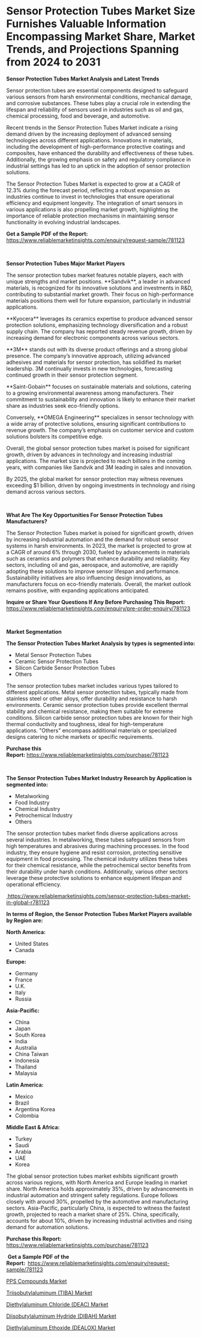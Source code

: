 <p><h1>Sensor Protection Tubes Market Size Furnishes Valuable Information Encompassing Market Share, Market Trends, and Projections Spanning from 2024 to 2031</h1></p><p><strong>Sensor Protection Tubes Market Analysis and Latest Trends</strong></p>
<p><p>Sensor protection tubes are essential components designed to safeguard various sensors from harsh environmental conditions, mechanical damage, and corrosive substances. These tubes play a crucial role in extending the lifespan and reliability of sensors used in industries such as oil and gas, chemical processing, food and beverage, and automotive. </p><p>Recent trends in the Sensor Protection Tubes Market indicate a rising demand driven by the increasing deployment of advanced sensing technologies across different applications. Innovations in materials, including the development of high-performance protective coatings and composites, have enhanced the durability and effectiveness of these tubes. Additionally, the growing emphasis on safety and regulatory compliance in industrial settings has led to an uptick in the adoption of sensor protection solutions.</p><p>The Sensor Protection Tubes Market is expected to grow at a CAGR of 12.3% during the forecast period, reflecting a robust expansion as industries continue to invest in technologies that ensure operational efficiency and equipment longevity. The integration of smart sensors in various applications is also propelling market growth, highlighting the importance of reliable protection mechanisms in maintaining sensor functionality in evolving industrial landscapes.</p></p>
<p><strong>Get a Sample PDF of the Report:&nbsp;</strong> <a href="https://www.reliablemarketinsights.com/enquiry/request-sample/781123?utm_campaign=1606&utm_medium=2&utm_source=Github&utm_content=ia&utm_term=15102024&utm_id=sensor-protection-tubes">https://www.reliablemarketinsights.com/enquiry/request-sample/781123</a></p>
<p>&nbsp;</p>
<p><strong>Sensor Protection Tubes Major Market Players</strong></p>
<p><p>The sensor protection tubes market features notable players, each with unique strengths and market positions. **Sandvik**, a leader in advanced materials, is recognized for its innovative solutions and investments in R&D, contributing to substantial market growth. Their focus on high-performance materials positions them well for future expansion, particularly in industrial applications.</p><p>**Kyocera** leverages its ceramics expertise to produce advanced sensor protection solutions, emphasizing technology diversification and a robust supply chain. The company has reported steady revenue growth, driven by increasing demand for electronic components across various sectors.</p><p>**3M** stands out with its diverse product offerings and a strong global presence. The company’s innovative approach, utilizing advanced adhesives and materials for sensor protection, has solidified its market leadership. 3M continually invests in new technologies, forecasting continued growth in their sensor protection segment.</p><p>**Saint-Gobain** focuses on sustainable materials and solutions, catering to a growing environmental awareness among manufacturers. Their commitment to sustainability and innovation is likely to enhance their market share as industries seek eco-friendly options.</p><p>Conversely, **OMEGA Engineering** specializes in sensor technology with a wide array of protective solutions, ensuring significant contributions to revenue growth. The company’s emphasis on customer service and custom solutions bolsters its competitive edge.</p><p>Overall, the global sensor protection tubes market is poised for significant growth, driven by advances in technology and increasing industrial applications. The market size is projected to reach billions in the coming years, with companies like Sandvik and 3M leading in sales and innovation. </p><p>By 2025, the global market for sensor protection may witness revenues exceeding $1 billion, driven by ongoing investments in technology and rising demand across various sectors.</p></p>
<p>&nbsp;</p>
<p><strong>What Are The Key Opportunities For Sensor Protection Tubes Manufacturers?</strong></p>
<p><p>The Sensor Protection Tubes market is poised for significant growth, driven by increasing industrial automation and the demand for robust sensor systems in harsh environments. In 2023, the market is projected to grow at a CAGR of around 6% through 2030, fueled by advancements in materials such as ceramics and polymers that enhance durability and reliability. Key sectors, including oil and gas, aerospace, and automotive, are rapidly adopting these solutions to improve sensor lifespan and performance. Sustainability initiatives are also influencing design innovations, as manufacturers focus on eco-friendly materials. Overall, the market outlook remains positive, with expanding applications anticipated.</p></p>
<p><strong>Inquire or Share Your Questions If Any Before Purchasing This Report:</strong> <a href="https://www.reliablemarketinsights.com/enquiry/pre-order-enquiry/781123?utm_campaign=1606&utm_medium=2&utm_source=Github&utm_content=ia&utm_term=15102024&utm_id=sensor-protection-tubes">https://www.reliablemarketinsights.com/enquiry/pre-order-enquiry/781123</a></p>
<p>&nbsp;</p>
<p><strong>Market Segmentation</strong></p>
<p><strong>The Sensor Protection Tubes Market Analysis by types is segmented into:</strong></p>
<p><ul><li>Metal Sensor Protection Tubes</li><li>Ceramic Sensor Protection Tubes</li><li>Silicon Carbide Sensor Protection Tubes</li><li>Others</li></ul></p>
<p><p>The sensor protection tubes market includes various types tailored to different applications. Metal sensor protection tubes, typically made from stainless steel or other alloys, offer durability and resistance to harsh environments. Ceramic sensor protection tubes provide excellent thermal stability and chemical resistance, making them suitable for extreme conditions. Silicon carbide sensor protection tubes are known for their high thermal conductivity and toughness, ideal for high-temperature applications. "Others" encompass additional materials or specialized designs catering to niche markets or specific requirements.</p></p>
<p><strong>Purchase this Report:&nbsp;</strong><a href="https://www.reliablemarketinsights.com/purchase/781123?utm_campaign=1606&utm_medium=2&utm_source=Github&utm_content=ia&utm_term=15102024&utm_id=sensor-protection-tubes">https://www.reliablemarketinsights.com/purchase/781123</a></p>
<p>&nbsp;</p>
<p><strong>The Sensor Protection Tubes Market Industry Research by Application is segmented into:</strong></p>
<p><ul><li>Metalworking</li><li>Food Industry</li><li>Chemical Industry</li><li>Petrochemical Industry</li><li>Others</li></ul></p>
<p><p>The sensor protection tubes market finds diverse applications across several industries. In metalworking, these tubes safeguard sensors from high temperatures and abrasives during machining processes. In the food industry, they ensure hygiene and resist corrosion, protecting sensitive equipment in food processing. The chemical industry utilizes these tubes for their chemical resistance, while the petrochemical sector benefits from their durability under harsh conditions. Additionally, various other sectors leverage these protective solutions to enhance equipment lifespan and operational efficiency.</p></p>
<p><a href="https://www.reliablemarketinsights.com/sensor-protection-tubes-market-in-global-r781123?utm_campaign=1606&utm_medium=2&utm_source=Github&utm_content=ia&utm_term=15102024&utm_id=sensor-protection-tubes">&nbsp;https://www.reliablemarketinsights.com/sensor-protection-tubes-market-in-global-r781123</a></p>
<p><strong>In terms of Region, the Sensor Protection Tubes Market Players available by Region are:</strong></p>
<p>
    <p> <strong> North America: </strong>
        <ul>
            <li>United States</li>
            <li>Canada</li>
        </ul>
        </p> 
    <p> <strong> Europe: </strong>
        <ul>
            <li>Germany</li>
            <li>France</li>
            <li>U.K.</li>
            <li>Italy</li>
            <li>Russia</li>
        </ul>
        </p> 
    <p> <strong> Asia-Pacific: </strong>
        <ul>
            <li>China</li>
            <li>Japan</li>
            <li>South Korea</li>
            <li>India</li>
            <li>Australia</li>
            <li>China Taiwan</li>
            <li>Indonesia</li>
            <li>Thailand</li>
            <li>Malaysia</li>
        </ul>
        </p> 
    <p> <strong> Latin America: </strong>
        <ul>
            <li>Mexico</li>
            <li>Brazil</li>
            <li>Argentina Korea</li>
            <li>Colombia</li>
        </ul>
        </p> 
    <p> <strong> Middle East & Africa: </strong>
        <ul>
            <li>Turkey</li>
            <li>Saudi</li>
            <li>Arabia</li>
            <li>UAE</li>
            <li>Korea</li>
        </ul>
    </p>
    </p>
<p><p>The global sensor protection tubes market exhibits significant growth across various regions, with North America and Europe leading in market share. North America holds approximately 35%, driven by advancements in industrial automation and stringent safety regulations. Europe follows closely with around 30%, propelled by the automotive and manufacturing sectors. Asia-Pacific, particularly China, is expected to witness the fastest growth, projected to reach a market share of 25%. China, specifically, accounts for about 10%, driven by increasing industrial activities and rising demand for automation solutions.</p></p>
<p><strong>Purchase this Report: </strong><a href="https://www.reliablemarketinsights.com/purchase/781123?utm_campaign=1606&utm_medium=2&utm_source=Github&utm_content=ia&utm_term=15102024&utm_id=sensor-protection-tubes">https://www.reliablemarketinsights.com/purchase/781123</a></p>
<p>&nbsp;<strong>Get a Sample PDF of the Report:&nbsp;&nbsp;</strong><a href="https://www.reliablemarketinsights.com/enquiry/request-sample/781123?utm_campaign=1606&utm_medium=2&utm_source=Github&utm_content=ia&utm_term=15102024&utm_id=sensor-protection-tubes">https://www.reliablemarketinsights.com/enquiry/request-sample/781123</a></p>
<p><strong></strong></p>
<p><p><a href="https://www.linkedin.com/pulse/global-pps-compounds-market-share-growth-opportunities-growing-eneuf?utm_campaign=1606&utm_medium=2&utm_source=Github&utm_content=ia&utm_term=15102024&utm_id=sensor-protection-tubes">PPS Compounds Market</a></p><p><a href="https://www.linkedin.com/pulse/triisobutylaluminum-tiba-mosaic-piecing-together-global-market-5drqf?utm_campaign=1606&utm_medium=2&utm_source=Github&utm_content=ia&utm_term=15102024&utm_id=sensor-protection-tubes">Triisobutylaluminum (TIBA) Market</a></p><p><a href="https://www.linkedin.com/pulse/diethylaluminum-chloride-deac-market-forecasts-trends-impact-ar73f?utm_campaign=1606&utm_medium=2&utm_source=Github&utm_content=ia&utm_term=15102024&utm_id=sensor-protection-tubes">Diethylaluminum Chloride (DEAC) Market</a></p><p><a href="https://www.linkedin.com/pulse/global-diisobutylaluminum-hydride-dibah-market-opportunities-lfssf?utm_campaign=1606&utm_medium=2&utm_source=Github&utm_content=ia&utm_term=15102024&utm_id=sensor-protection-tubes">Diisobutylaluminum Hydride (DIBAH) Market</a></p><p><a href="https://www.linkedin.com/pulse/exploring-diethylaluminum-ethoxide-dealox-market-strategic-insights-hwfjf?utm_campaign=1606&utm_medium=2&utm_source=Github&utm_content=ia&utm_term=15102024&utm_id=sensor-protection-tubes">Diethylaluminum Ethoxide (DEALOX) Market</a></p></p>